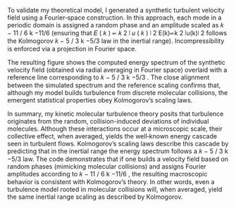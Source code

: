 To validate my theoretical model, I generated a synthetic turbulent velocity field using a Fourier‐space construction. In this approach, each mode in a periodic domain is assigned a random phase and an amplitude scaled as 
𝑘
−
11
/
6
k 
−11/6
  (ensuring that 
𝐸
(
𝑘
)
∝
𝑘
2
∣
𝑢
(
𝑘
)
∣
2
E(k)∝k 
2
 ∣u(k)∣ 
2
  follows the Kolmogorov 
𝑘
−
5
/
3
k 
−5/3
  law in the inertial range). Incompressibility is enforced via a projection in Fourier space.

The resulting figure shows the computed energy spectrum of the synthetic velocity field (obtained via radial averaging in Fourier space) overlaid with a reference line corresponding to 
𝑘
−
5
/
3
k 
−5/3
 . The close alignment between the simulated spectrum and the reference scaling confirms that, although my model builds turbulence from discrete molecular collisions, the emergent statistical properties obey Kolmogorov’s scaling laws. 
 
 In summary, my kinetic molecular turbulence theory posits that turbulence originates from the random, collision-induced deviations of individual molecules. Although these interactions occur at a microscopic scale, their collective effect, when averaged, yields the well‑known energy cascade seen in turbulent flows. Kolmogorov’s scaling laws describe this cascade by predicting that in the inertial range the energy spectrum follows a 
𝑘
−
5
/
3
k 
−5/3
  law. The code demonstrates that if one builds a velocity field based on random phases (mimicking molecular collisions) and assigns Fourier amplitudes according to 
𝑘
−
11
/
6
k 
−11/6
 , the resulting macroscopic behavior is consistent with Kolmogorov’s theory. In other words, even a turbulence model rooted in molecular collisions will, when averaged, yield the same inertial range scaling as described by Kolmogorov.
